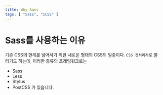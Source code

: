 ```yaml
---
title: Why Sass
tags: [ "Sass", "SCSS" ]
---
```

# Sass를 사용하는 이유 

기존 CSS의 한계를 넘어서기 위한 새로운 형태의 CSS의 일종이다. `CSS 전처리자`로 불리기도 하는데, 이러한 종류의 프레임워크로는 
- Sass
- Less
- Stylus
- PostCSS 
가 있습니다. 